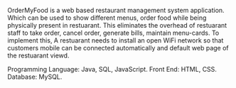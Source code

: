 OrderMyFood is a web based restaurant management system application. Which can be used to show different menus, order food while being physically present in restuarant.
This eliminates the overhead of restuarant staff to take order, cancel order, generate bills, maintain menu-cards.
To implement this, A restuarant needs to install an open WiFi network so that customers mobile can be connected automatically and default web page of the restuarant viewd.

Programming Language: Java, SQL, JavaScript.
Front End: HTML, CSS.
Database: MySQL.
